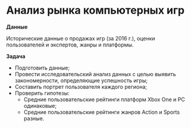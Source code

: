 # Анализ рынка компьютерных игр
**Данные**

Исторические данные о продажах игр (за 2016 г.), оценки пользователей и экспертов, жанры и платформы.

**Задача**

* Подготовить данные;
* Провести исследовательский анализ данных с целью выявить закономерности, определяющие успешность игры;
* Составить портрет пользователя каждого региона;
* Проверить гипотезы:
  * Средние пользовательские рейтинги платформ Xbox One и PC одинаковые;
  * Средние пользовательские рейтинги жанров Action и Sports разные.

